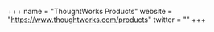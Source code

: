 +++
name = "ThoughtWorks Products"
website = "https://www.thoughtworks.com/products"
twitter = ""
+++